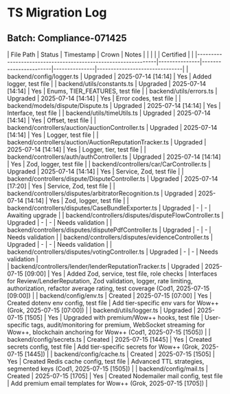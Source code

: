 # TS Migration Log
## Batch: Compliance-071425
| File Path                            				| Status   	| Timestamp		| Crown		| Notes				|
|  	                            				| 	 	| 			| Certified	| 			 	|
|---------------------------------------------------------------|---------------|-----------------------|---------------|-------------------------------|
| backend/config/logger.ts 					| Upgraded 	| 2025-07-14 [14:14] 	| Yes		| Added logger, test file	|
| backend/utils/constants.ts 					| Upgraded 	| 2025-07-14 [14:14] 	| Yes		| Enums, TIER_FEATURES, test file 		|
| backend/utils/errors.ts 					| Upgraded 	| 2025-07-14 [14:14] 	| Yes		| Error codes, test file	|
| backend/models/dispute/Dispute.ts 				| Upgraded 	| 2025-07-14 [14:14] 	| Yes		| Interface, test file		|
| backend/utils/timeUtils.ts 					| Upgraded 	| 2025-07-14 [14:14] 	| Yes		| Offset, test file		|
| backend/controllers/auction/auctionController.ts 		| Upgraded 	| 2025-07-14 [14:14] 	| Yes		| Logger, test file		|
| backend/controllers/auction/AuctionReputationTracker.ts 	| Upgraded 	| 2025-07-14 [14:14] 	| Yes		| Logger, tier, test file	|
| backend/controllers/auth/authController.ts 			| Upgraded 	| 2025-07-14 [14:14] 	| Yes		| Zod, logger, test file	|
| backend/controllers/car/CarController.ts 			| Upgraded 	| 2025-07-14 [14:14] 	| Yes		| Service, Zod, test file	|
| backend/controllers/dispute/DisputeController.ts 		| Upgraded 	| 2025-07-14 [17:20] 	| Yes		| Service, Zod, test file	|
| backend/controllers/disputes/arbitratorRecognition.ts 	| Upgraded 	| 2025-07-14 [14:14] 	| Yes		| Zod, logger, test file	|
| backend/controllers/disputes/CaseBundleExporter.ts 		| Upgraded   	| - 			| - 		| Awaiting upgrade 		|
| backend/controllers/disputes/disputeFlowController.ts 	| Upgraded 	| - 			| - 		| Needs validation 		|
| backend/controllers/disputes/disputePdfController.ts 		| Upgraded 	| - 			| - 		| Needs validation 		|
| backend/controllers/disputes/evidenceController.ts 		| Upgraded 	| - 			| - 		| Needs validation 		|
| backend/controllers/disputes/votingController.ts 		| Upgraded 	| - 			| - 		| Needs validation 		|	
| backend/controllers/lender/lenderReputationTracker.ts		| Upgraded	| 2025-07-15 [09:00]	| Yes		| Added Zod, service, test file, role checks 	| Interfaces for Review/LenderReputation, Zod validation, logger, rate limiting, authorization, refactor average rating, test coverage (Cod1, 2025-07-15 [09:00]) |
| backend/config/env.ts 					| Created 	| 2025-07-15 [07:00] 	| Yes 		| Created dotenv env config, test file 		| Add tier-specific env vars for Wow++ (Grok, 2025-07-15 [07:00]) |
| backend/utils/logger.ts 					| Upgraded	| 2025-07-15 [1505] 	| Yes 		| Upgraded with premium/Wow++ hooks, test file 	| User-specific tags, audit/monitoring for premium, WebSocket streaming for Wow++, blockchain anchoring for Wow++ (Cod1, 2025-07-15 [1505]) |
| backend/config/secrets.ts 					| Created 	| 2025-07-15 [1445] 	| Yes 		| Created secrets config, test file 		| Add tier-specific secrets for Wow++ (Grok, 2025-07-15 [1445]) |
| backend/config/cache.ts 					| Created 	| 2025-07-15 [1505] 	| Yes 		| Created Redis cache config, test file 	| Advanced TTL strategies, segmented keys (Cod1, 2025-07-15 [1505]) |
| backend/config/mail.ts 					| Created 	| 2025-07-15 [1705] 	| Yes 		| Created Nodemailer mail config, test file 	| Add premium email templates for Wow++ (Grok, 2025-07-15 [1705]) |
